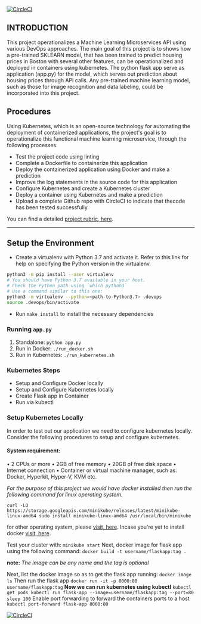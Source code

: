 [![CircleCI](https://dl.circleci.com/status-badge/img/gh/Blessing-AkP/DevOps_Microservices/tree/master.svg?style=svg)](https://dl.circleci.com/status-badge/redirect/gh/Blessing-AkP/DevOps_Microservices/tree/master)

## INTRODUCTION

This project operationalizes a Machine Learning Microservices API using various DevOps approaches.
The main goal of this project is to shows how a pre-trained SKLEARN model, that has been trained to predict housing prices in Boston with several other features, can be operationalized and deployed in containers using kubernetes. The python flask app serve as application (app.py) for the model, which serves out prediction about housing prices through API calls. Any pre-trained machine learning model, such as those for image recognition and data labeling, could be incorporated into this project.


## Procedures

Using Kubernetes, which is an open-source technology for automating the deployment of containerized applications, the project's goal is to operationalize this functional machine learning microservice, through the following processes.
* Test the project code using linting
* Complete a Dockerfile to containerize this application
* Deploy the containerized application using Docker and make a prediction
* Improve the log statements in the source code for this application
* Configure Kubernetes and create a Kubernetes cluster
* Deploy a container using Kubernetes and make a prediction
* Upload a complete Github repo with CircleCI to indicate that thecode has been tested successfully.

You can find a detailed [project rubric, here](https://review.udacity.com/#!/rubrics/2576/view).

---

## Setup the Environment

* Create a virtualenv with Python 3.7 and activate it. Refer to this link for help on specifying the Python version in the virtualenv. 
```bash
python3 -m pip install --user virtualenv
# You should have Python 3.7 available in your host. 
# Check the Python path using `which python3`
# Use a command similar to this one:
python3 -m virtualenv --python=<path-to-Python3.7> .devops
source .devops/bin/activate
```
* Run `make install` to install the necessary dependencies

### Running `app.py`

1. Standalone:  `python app.py`
2. Run in Docker:  `./run_docker.sh`
3. Run in Kubernetes:  `./run_kubernetes.sh`

### Kubernetes Steps

* Setup and Configure Docker locally
* Setup and Configure Kubernetes locally
* Create Flask app in Container
* Run via kubectl

### Setup Kubernetes Locally

In order to test out our application we need to configure kubernetes locally. Consider the following procedures to setup and configure kubernetes.

#### System requirement:

•	2 CPUs or more
•	2GB of free memory
•	20GB of free disk space
•	Internet connection
•	Container or virtual machine manager, such as: Docker, Hyperkit, Hyper-V, KVM etc.

_For the purpose of this project we would have docker installed then run the following command for linux operating system._

`curl -LO https://storage.googleapis.com/minikube/releases/latest/minikube-linux-amd64
sudo install minikube-linux-amd64 /usr/local/bin/minikube`

for other operating system, please [visit, here](https://minikube.sigs.k8s.io/docs/start/).
Incase you're yet to install docker [visit, here](https://docs.docker.com/get-docker/).

Test your cluster with: 
`minikube start`
Next, docker image for flask app using the following command:
`docker build -t username/flaskapp:tag .`

**note:** _The image can be any name and the tag is optional_

Next, list the docker image so as to get the flask app running:
`docker image ls`
Then run the flask app
`docker run -it -p 8000:80 username/flaskapp:tag`
**Now we can run kubernetes using kubectl**
`kubectl get pods
kubectl run flask-app --image=username/flaskapp:tag --port=80
sleep 100`
Enable port forwarding to forward the containers ports to a host
`kubectl port-forward flask-app 8000:80`



[![CircleCI](https://dl.circleci.com/status-badge/img/gh/Blessing-AkP/DevOps_Microservices/tree/master.svg?style=svg)](https://dl.circleci.com/status-badge/redirect/gh/Blessing-AkP/DevOps_Microservices/tree/master)
